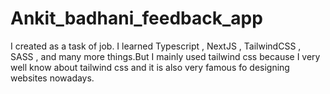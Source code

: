 # Ankit_badhani_feedback_app
I created as a task of job. I learned Typescript , NextJS , TailwindCSS , SASS , and many more things.But I mainly used tailwind css because I 
very well know about tailwind css and it is also very famous fo designing websites nowadays.
